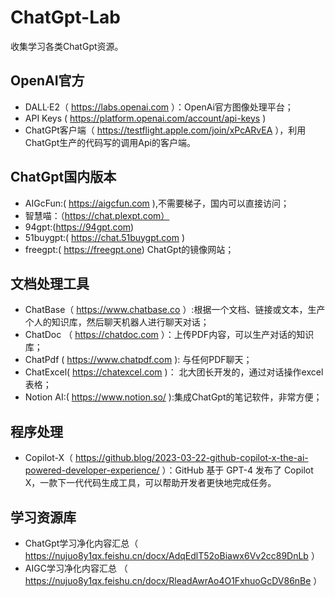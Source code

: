 # ChatGpt-Lab

收集学习各类ChatGpt资源。

## OpenAI官方

- DALL·E2（ https://labs.openai.com  ）：OpenAi官方图像处理平台；
- API Keys ( https://platform.openai.com/account/api-keys )
- ChatGPt客户端（ https://testflight.apple.com/join/xPcARvEA ），利用ChatGpt生产的代码写的调用Api的客户端。

## ChatGpt国内版本

- AIGcFun:( https://aigcfun.com  ),不需要梯子，国内可以直接访问；
- 智慧喵：（https://chat.plexpt.com）
- 94gpt:(https://94gpt.com)
- 51buygpt:( https://chat.51buygpt.com )
- freegpt:( https://freegpt.one) ChatGpt的镜像网站；

## 文档处理工具

- ChatBase（ https://www.chatbase.co  ）:根据一个文档、链接或文本，生产个人的知识库，然后聊天机器人进行聊天对话；
- ChatDoc （ https://chatdoc.com ）：上传PDF内容，可以生产对话的知识库；
- ChatPdf ( https://www.chatpdf.com ): 与任何PDF聊天；
- ChatExcel( https://chatexcel.com )： 北大团长开发的，通过对话操作excel表格；
- Notion AI:( https://www.notion.so/ ):集成ChatGpt的笔记软件，非常方便；

## 程序处理

- Copilot-X（ https://github.blog/2023-03-22-github-copilot-x-the-ai-powered-developer-experience/ ）：GitHub 基于 GPT-4 发布了 Copilot X，一款下一代代码生成工具，可以帮助开发者更快地完成任务。

## 学习资源库

- ChatGpt学习净化内容汇总（ https://nujuo8y1qx.feishu.cn/docx/AdqEdlT52oBiawx6Vv2cc89DnLb ）
- AIGC学习净化内容汇总 （ https://nujuo8y1qx.feishu.cn/docx/RleadAwrAo4O1FxhuoGcDV86nBe ）


